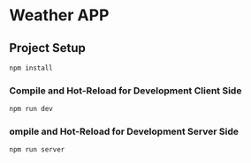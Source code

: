 # Weather APP

## Project Setup

```sh
npm install
```

### Compile and Hot-Reload for Development Client Side

```sh
npm run dev
```

### ompile and Hot-Reload for Development Server Side

```sh
npm run server
```
